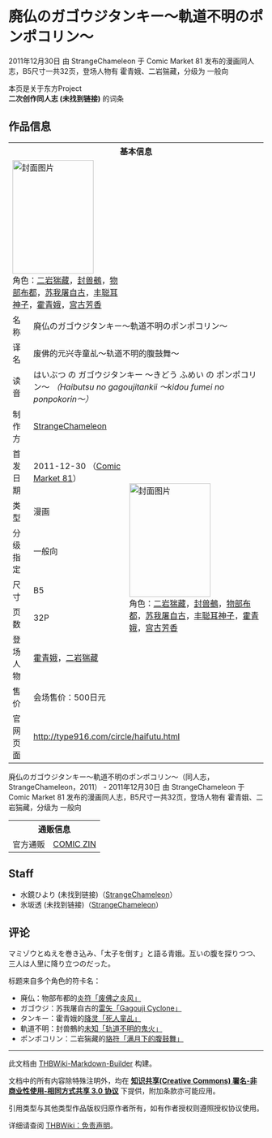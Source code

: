 # 廃仏のガゴウジタンキー～軌道不明のポンポコリン～

<!-- source html: G:\repos\THBWiki-Markdown-Builder\THBWikiMarkdown\Temp\main\e\e4\ns0%3A%E5%BB%83%E4%BB%8F%E3%81%AE%E3%82%AC%E3%82%B4%E3%82%A6%E3%82%B8%E3%82%BF%E3%83%B3%E3%82%AD%E3%83%BC%EF%BD%9E%E8%BB%8C%E9%81%93%E4%B8%8D%E6%98%8E%E3%81%AE%E3%83%9D%E3%83%B3%E3%83%9D%E3%82%B3%E3%83%AA%E3%83%B3%EF%BD%9E.html -->

2011年12月30日 由 StrangeChameleon 于 Comic Market 81 发布的漫画同人志，B5尺寸一共32页，登场人物有 霍青娥、二岩猯藏，分级为 一般向

本页是关于东方Project  
 **二次创作同人志 (未找到链接)** 的词条

## 作品信息

<table><tbody><tr><th colspan="3">基本信息</th></tr><tr><td class="cover-artwork-mobile" colspan="2"><a href="./文件-廃仏のガゴウジタンキー～軌道不明のポンポコリン～封面.jpg.md" class="image" title="封面图片"><img alt="封面图片" src="https://upload.thwiki.cc/thumb/e/e0/%E5%BB%83%E4%BB%8F%E3%81%AE%E3%82%AC%E3%82%B4%E3%82%A6%E3%82%B8%E3%82%BF%E3%83%B3%E3%82%AD%E3%83%BC%EF%BD%9E%E8%BB%8C%E9%81%93%E4%B8%8D%E6%98%8E%E3%81%AE%E3%83%9D%E3%83%B3%E3%83%9D%E3%82%B3%E3%83%AA%E3%83%B3%EF%BD%9E%E5%B0%81%E9%9D%A2.jpg/160px-%E5%BB%83%E4%BB%8F%E3%81%AE%E3%82%AC%E3%82%B4%E3%82%A6%E3%82%B8%E3%82%BF%E3%83%B3%E3%82%AD%E3%83%BC%EF%BD%9E%E8%BB%8C%E9%81%93%E4%B8%8D%E6%98%8E%E3%81%AE%E3%83%9D%E3%83%B3%E3%83%9D%E3%82%B3%E3%83%AA%E3%83%B3%EF%BD%9E%E5%B0%81%E9%9D%A2.jpg" decoding="async" loading="lazy" width="160" height="224" srcset="https://upload.thwiki.cc/thumb/e/e0/%E5%BB%83%E4%BB%8F%E3%81%AE%E3%82%AC%E3%82%B4%E3%82%A6%E3%82%B8%E3%82%BF%E3%83%B3%E3%82%AD%E3%83%BC%EF%BD%9E%E8%BB%8C%E9%81%93%E4%B8%8D%E6%98%8E%E3%81%AE%E3%83%9D%E3%83%B3%E3%83%9D%E3%82%B3%E3%83%AA%E3%83%B3%EF%BD%9E%E5%B0%81%E9%9D%A2.jpg/240px-%E5%BB%83%E4%BB%8F%E3%81%AE%E3%82%AC%E3%82%B4%E3%82%A6%E3%82%B8%E3%82%BF%E3%83%B3%E3%82%AD%E3%83%BC%EF%BD%9E%E8%BB%8C%E9%81%93%E4%B8%8D%E6%98%8E%E3%81%AE%E3%83%9D%E3%83%B3%E3%83%9D%E3%82%B3%E3%83%AA%E3%83%B3%EF%BD%9E%E5%B0%81%E9%9D%A2.jpg 1.5x, https://upload.thwiki.cc/thumb/e/e0/%E5%BB%83%E4%BB%8F%E3%81%AE%E3%82%AC%E3%82%B4%E3%82%A6%E3%82%B8%E3%82%BF%E3%83%B3%E3%82%AD%E3%83%BC%EF%BD%9E%E8%BB%8C%E9%81%93%E4%B8%8D%E6%98%8E%E3%81%AE%E3%83%9D%E3%83%B3%E3%83%9D%E3%82%B3%E3%83%AA%E3%83%B3%EF%BD%9E%E5%B0%81%E9%9D%A2.jpg/320px-%E5%BB%83%E4%BB%8F%E3%81%AE%E3%82%AC%E3%82%B4%E3%82%A6%E3%82%B8%E3%82%BF%E3%83%B3%E3%82%AD%E3%83%BC%EF%BD%9E%E8%BB%8C%E9%81%93%E4%B8%8D%E6%98%8E%E3%81%AE%E3%83%9D%E3%83%B3%E3%83%9D%E3%82%B3%E3%83%AA%E3%83%B3%EF%BD%9E%E5%B0%81%E9%9D%A2.jpg 2x" data-file-width="400" data-file-height="560"></a><div class="cover-char">角色：<a href="./二岩猯藏.md" title="二岩猯藏">二岩猯藏</a>，<a href="./封兽鵺.md" title="封兽鵺">封兽鵺</a>，<a href="./物部布都.md" title="物部布都">物部布都</a>，<a href="./苏我屠自古.md" title="苏我屠自古">苏我屠自古</a>，<a href="./丰聪耳神子.md" title="丰聪耳神子">丰聪耳神子</a>，<a href="./霍青娥.md" title="霍青娥">霍青娥</a>，<a href="./宫古芳香.md" title="宫古芳香">宫古芳香</a></div></td>
</tr><tr><td class="label">名称</td><td colspan="2"> 廃仏のガゴウジタンキー～軌道不明のポンポコリン～ </td></tr><tr><td class="label">译名</td><td colspan="2"> 废佛的元兴寺童乩～轨道不明的腹鼓舞～ </td></tr><tr><td class="label">读音</td><td colspan="2"> はいぶつ の ガゴウジタンキー ～きどう ふめい の ポンポコリン～ <i>（Haibutsu no gagoujitankii ～kidou fumei no ponpokorin～）</i> </td></tr><tr><td class="label">制作方</td><td><a href="./StrangeChameleon.md" title="StrangeChameleon">StrangeChameleon</a></td><td class="cover-artwork" rowspan="8" style="min-width:224px;"><a href="./文件-廃仏のガゴウジタンキー～軌道不明のポンポコリン～封面.jpg.md" class="image" title="封面图片"><img alt="封面图片" src="https://upload.thwiki.cc/thumb/e/e0/%E5%BB%83%E4%BB%8F%E3%81%AE%E3%82%AC%E3%82%B4%E3%82%A6%E3%82%B8%E3%82%BF%E3%83%B3%E3%82%AD%E3%83%BC%EF%BD%9E%E8%BB%8C%E9%81%93%E4%B8%8D%E6%98%8E%E3%81%AE%E3%83%9D%E3%83%B3%E3%83%9D%E3%82%B3%E3%83%AA%E3%83%B3%EF%BD%9E%E5%B0%81%E9%9D%A2.jpg/160px-%E5%BB%83%E4%BB%8F%E3%81%AE%E3%82%AC%E3%82%B4%E3%82%A6%E3%82%B8%E3%82%BF%E3%83%B3%E3%82%AD%E3%83%BC%EF%BD%9E%E8%BB%8C%E9%81%93%E4%B8%8D%E6%98%8E%E3%81%AE%E3%83%9D%E3%83%B3%E3%83%9D%E3%82%B3%E3%83%AA%E3%83%B3%EF%BD%9E%E5%B0%81%E9%9D%A2.jpg" decoding="async" loading="lazy" width="160" height="224" srcset="https://upload.thwiki.cc/thumb/e/e0/%E5%BB%83%E4%BB%8F%E3%81%AE%E3%82%AC%E3%82%B4%E3%82%A6%E3%82%B8%E3%82%BF%E3%83%B3%E3%82%AD%E3%83%BC%EF%BD%9E%E8%BB%8C%E9%81%93%E4%B8%8D%E6%98%8E%E3%81%AE%E3%83%9D%E3%83%B3%E3%83%9D%E3%82%B3%E3%83%AA%E3%83%B3%EF%BD%9E%E5%B0%81%E9%9D%A2.jpg/240px-%E5%BB%83%E4%BB%8F%E3%81%AE%E3%82%AC%E3%82%B4%E3%82%A6%E3%82%B8%E3%82%BF%E3%83%B3%E3%82%AD%E3%83%BC%EF%BD%9E%E8%BB%8C%E9%81%93%E4%B8%8D%E6%98%8E%E3%81%AE%E3%83%9D%E3%83%B3%E3%83%9D%E3%82%B3%E3%83%AA%E3%83%B3%EF%BD%9E%E5%B0%81%E9%9D%A2.jpg 1.5x, https://upload.thwiki.cc/thumb/e/e0/%E5%BB%83%E4%BB%8F%E3%81%AE%E3%82%AC%E3%82%B4%E3%82%A6%E3%82%B8%E3%82%BF%E3%83%B3%E3%82%AD%E3%83%BC%EF%BD%9E%E8%BB%8C%E9%81%93%E4%B8%8D%E6%98%8E%E3%81%AE%E3%83%9D%E3%83%B3%E3%83%9D%E3%82%B3%E3%83%AA%E3%83%B3%EF%BD%9E%E5%B0%81%E9%9D%A2.jpg/320px-%E5%BB%83%E4%BB%8F%E3%81%AE%E3%82%AC%E3%82%B4%E3%82%A6%E3%82%B8%E3%82%BF%E3%83%B3%E3%82%AD%E3%83%BC%EF%BD%9E%E8%BB%8C%E9%81%93%E4%B8%8D%E6%98%8E%E3%81%AE%E3%83%9D%E3%83%B3%E3%83%9D%E3%82%B3%E3%83%AA%E3%83%B3%EF%BD%9E%E5%B0%81%E9%9D%A2.jpg 2x" data-file-width="400" data-file-height="560"></a><div class="cover-char">角色：<a href="./二岩猯藏.md" title="二岩猯藏">二岩猯藏</a>，<a href="./封兽鵺.md" title="封兽鵺">封兽鵺</a>，<a href="./物部布都.md" title="物部布都">物部布都</a>，<a href="./苏我屠自古.md" title="苏我屠自古">苏我屠自古</a>，<a href="./丰聪耳神子.md" title="丰聪耳神子">丰聪耳神子</a>，<a href="./霍青娥.md" title="霍青娥">霍青娥</a>，<a href="./宫古芳香.md" title="宫古芳香">宫古芳香</a></div></td>
</tr><tr><td class="label">首发日期</td><td>2011-12-30&#160;（<a href="/展会作品列表?e=Comic+Market%2381">Comic Market 81</a>）</td></tr><tr><td class="label">类型</td><td>漫画</td></tr><tr><td class="label">分级指定</td><td>一般向</td></tr><tr><td class="label">尺寸</td><td>B5</td></tr><tr><td class="label">页数</td><td>32P</td></tr><tr><td class="label">登场人物</td><td><a href="./霍青娥.md" title="霍青娥">霍青娥</a>，<a href="./二岩猯藏.md" title="二岩猯藏">二岩猯藏</a></td></tr><tr><td class="label">售价</td><td>会场售价：500日元</td></tr>
<tr><td class="label">官网页面</td><td colspan="2"><a rel="nofollow" class="external free" href="http://type916.com/circle/haifutu.html">http://type916.com/circle/haifutu.html</a></td></tr></tbody></table>

廃仏のガゴウジタンキー～軌道不明のポンポコリン～（同人志，StrangeChameleon，2011） - 2011年12月30日 由 StrangeChameleon 于 Comic Market 81 发布的漫画同人志，B5尺寸一共32页，登场人物有 霍青娥、二岩猯藏，分级为 一般向

<table><tbody><tr><th colspan="3">通贩信息</th></tr><tr><td class="label">官方通贩</td><td colspan="2"><a rel="nofollow" class="external text" href="https://shop.comiczin.jp/products/detail.php?product_id=10885">COMIC ZIN</a></td></tr></tbody></table>



## Staff
- 水鏡ひより (未找到链接)（[StrangeChameleon](./StrangeChameleon.md)）
- 氷坂透 (未找到链接)（[StrangeChameleon](./StrangeChameleon.md)）


## 评论

  
マミゾウとぬえを巻き込み、「太子を倒す」と語る青娥。互いの腹を探りつつ、三人は人里に降り立つのだった。
  



  
标题来自多个角色的符卡名：
  

- 廃仏：物部布都的[炎符「废佛之炎风」](./炎符「废佛之炎风」.md)
- ガゴウジ：苏我屠自古的[雷矢「Gagouji Cyclone」](./雷矢「Gagouji_Cyclone」.md)
- タンキー：霍青娥的[降灵「死人童乩」](./降灵「死人童乩」.md)
- 軌道不明：封兽鵺的[未知「轨道不明的鬼火」](./未知「轨道不明的鬼火」.md)
- ポンポコリン：二岩猯藏的[貉符「满月下的腹鼓舞」](./貉符「满月下的腹鼓舞」.md)

  
  

  





---

此文档由 [THBWiki-Markdown-Builder](https://github.com/Delsin-Yu/THBWiki-Markdown-Builder) 构建。

文档中的所有内容除特殊注明外，均在 [**知识共享(Creative Commons) 署名-非商业性使用-相同方式共享 3.0 协议**](https://creativecommons.org/licenses/by-sa/3.0/deed.zh-hans) 下提供，附加条款亦可能应用。

引用类型与其他类型作品版权归原作者所有，如有作者授权则遵照授权协议使用。

详细请查阅 [THBWiki：免责声明](https://thbwiki.cc/THBWiki:%E5%85%8D%E8%B4%A3%E5%A3%B0%E6%98%8E)。

